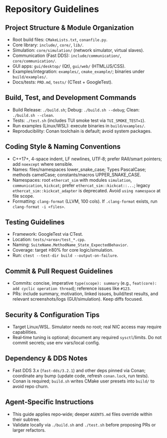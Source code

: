# Repository Guidelines

## Project Structure & Module Organization
- Root build files: `CMakeLists.txt`, `conanfile.py`.
- Core library: `include/`, `core/`, `lib/`.
- Simulation: `core/simulation/` (network simulator, virtual slaves).
- Communication (Fast DDS): `include/communication/`, `core/communication/`.
- GUI apps: `gui/desktop/` (Qt), `gui/web/` (HTML/JS/CSS).
- Examples/integration: `examples/`, `cmake_example/`; binaries under `build/examples/`.
- Docs/tests: `PRD.md`, `tests/` (CTest + GoogleTest).

## Build, Test, and Development Commands
- Build Release: `./build.sh`; Debug: `./build.sh --debug`; Clean: `./build.sh --clean`.
- Tests: `./test.sh` (includes TUI smoke test via `TUI_SMOKE_TEST=1`).
- Run examples (Linux/WSL): execute binaries in `build/examples/`.
- Reproducibility: Conan toolchain is default; avoid system packages.

## Coding Style & Naming Conventions
- C++17+, 4-space indent, LF newlines, UTF‑8; prefer RAII/smart pointers; add `noexcept` where sensible.
- Names: files/namespaces lower_snake_case; Types PascalCase; methods camelCase; constants/macros UPPER_SNAKE_CASE.
- Namespaces: root `ethercat_sim` with modules `simulation`, `communication`, `kickcat`; prefer `ethercat_sim::kickcat::...`; legacy `ethercat_sim::kickcat_adapter` is deprecated. Avoid `using namespace` at file scope.
- Formatting: `clang-format` (LLVM, 100 cols). If `.clang-format` exists, run `clang-format -i <files>`.

## Testing Guidelines
- Framework: GoogleTest via CTest.
- Location: `tests/<area>/test_*.cpp`.
- Naming: `SuiteName.MethodName_State_ExpectedBehavior`.
- Coverage: target ≥80% for core logic/simulation.
- Run: `ctest --test-dir build --output-on-failure`.

## Commit & Pull Request Guidelines
- Commits: concise, imperative `type(scope): summary` (e.g., `feat(core): add cyclic operation thread`); reference issues like `#123`.
- PRs: include summary, motivation, linked issues, build/test results, and relevant screenshots/logs (GUI/simulation). Keep diffs focused.

## Security & Configuration Tips
- Target Linux/WSL. Simulator needs no root; real NIC access may require capabilities.
- Real‑time tuning is optional; document any required `sysctl`/limits. Do not commit secrets; use env vars/local config.

## Dependency & DDS Notes
- Fast DDS 3.x (`fast-dds/3.2.1`) and other deps pinned via Conan; coordinate any bump (update code, refresh `conan.lock`, run tests).
- Conan is required; `build.sh` writes CMake user presets into `build/` to avoid repo churn.

## Agent‑Specific Instructions
- This guide applies repo‑wide; deeper `AGENTS.md` files override within their subtree.
- Validate locally via `./build.sh` and `./test.sh` before proposing PRs or larger refactors.

